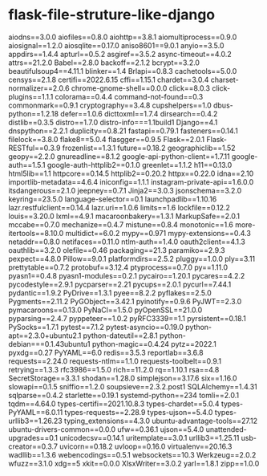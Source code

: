 # flask-file-struture-like-django

aiodns==3.0.0
aiofiles==0.8.0
aiohttp==3.8.1
aiomultiprocess==0.9.0
aiosignal==1.2.0
aiosqlite==0.17.0
aniso8601==9.0.1
anyio==3.5.0
appdirs==1.4.4
apturl==0.5.2
asgiref==3.5.2
async-timeout==4.0.2
attrs==21.2.0
Babel==2.8.0
backoff==2.1.2
bcrypt==3.2.0
beautifulsoup4==4.11.1
blinker==1.4
Brlapi==0.8.3
cachetools==5.0.0
censys==2.1.8
certifi==2022.6.15
cffi==1.15.1
chardet==3.0.4
charset-normalizer==2.0.6
chrome-gnome-shell==0.0.0
click==8.0.3
click-plugins==1.1.1
colorama==0.4.4
command-not-found==0.3
commonmark==0.9.1
cryptography==3.4.8
cupshelpers==1.0
dbus-python==1.2.18
defer==1.0.6
dicttoxml==1.7.4
dirsearch==0.4.2
distlib==0.3.5
distro==1.7.0
distro-info===1.1build1
Django==4.1
dnspython==2.2.1
duplicity==0.8.21
fastapi==0.79.1
fasteners==0.14.1
filelock==3.8.0
flake8==5.0.4
flasgger==0.9.5
Flask==2.0.1
Flask-RESTful==0.3.9
frozenlist==1.3.1
future==0.18.2
geographiclib==1.52
geopy==2.2.0
gnureadline==8.1.2
google-api-python-client==1.7.11
google-auth==1.5.1
google-auth-httplib2==0.1.0
greenlet==1.1.2
h11==0.13.0
html5lib==1.1
httpcore==0.14.5
httplib2==0.20.2
httpx==0.22.0
idna==2.10
importlib-metadata==4.6.4
iniconfig==1.1.1
instagram-private-api==1.6.0.0
itsdangerous==2.1.0
jeepney==0.7.1
Jinja2==3.0.3
jsonschema==3.2.0
keyring==23.5.0
language-selector==0.1
launchpadlib==1.10.16
lazr.restfulclient==0.14.4
lazr.uri==1.0.6
limits==1.6
lockfile==0.12.2
louis==3.20.0
lxml==4.9.1
macaroonbakery==1.3.1
MarkupSafe==2.0.1
mccabe==0.7.0
mechanize==0.4.7
mistune==0.8.4
monotonic==1.6
more-itertools==8.10.0
multidict==6.0.2
mypy==0.971
mypy-extensions==0.4.3
netaddr==0.8.0
netifaces==0.11.0
ntlm-auth==1.4.0
oauth2client==4.1.3
oauthlib==3.2.0
olefile==0.46
packaging==21.3
paramiko==2.9.3
pexpect==4.8.0
Pillow==9.0.1
platformdirs==2.5.2
pluggy==1.0.0
ply==3.11
prettytable==0.7.2
protobuf==3.12.4
ptyprocess==0.7.0
py==1.11.0
pyasn1==0.4.8
pyasn1-modules==0.2.1
pycairo==1.20.1
pycares==4.2.2
pycodestyle==2.9.1
pycparser==2.21
pycups==2.0.1
pycurl==7.44.1
pydantic==1.9.2
PyDrive==1.3.1
pyee==8.2.2
pyflakes==2.5.0
Pygments==2.11.2
PyGObject==3.42.1
pyinotify==0.9.6
PyJWT==2.3.0
pymacaroons==0.13.0
PyNaCl==1.5.0
pyOpenSSL==21.0.0
pyparsing==2.4.7
pyppeteer==1.0.2
pyRFC3339==1.1
pyrsistent==0.18.1
PySocks==1.7.1
pytest==7.1.2
pytest-asyncio==0.19.0
python-apt==2.3.0+ubuntu2.1
python-dateutil==2.8.1
python-debian===0.1.43ubuntu1
python-magic==0.4.24
pytz==2022.1
pyxdg==0.27
PyYAML==6.0
redis==3.5.3
reportlab==3.6.8
requests==2.24.0
requests-ntlm==1.1.0
requests-toolbelt==0.9.1
retrying==1.3.3
rfc3986==1.5.0
rich==11.2.0
rq==1.10.1
rsa==4.8
SecretStorage==3.3.1
shodan==1.28.0
simplejson==3.17.6
six==1.16.0
slowapi==0.1.5
sniffio==1.2.0
soupsieve==2.3.2.post1
SQLAlchemy==1.4.31
sqlparse==0.4.2
starlette==0.19.1
systemd-python==234
tomli==2.0.1
tqdm==4.64.0
types-certifi==2021.10.8.3
types-chardet==5.0.4
types-PyYAML==6.0.11
types-requests==2.28.9
types-ujson==5.4.0
types-urllib3==1.26.23
typing_extensions==4.3.0
ubuntu-advantage-tools==27.12
ubuntu-drivers-common==0.0.0
ufw==0.36.1
ujson==5.4.0
unattended-upgrades==0.1
unicodecsv==0.14.1
uritemplate==3.0.1
urllib3==1.25.11
usb-creator==0.3.7
uvicorn==0.18.2
uvloop==0.16.0
virtualenv==20.16.3
wadllib==1.3.6
webencodings==0.5.1
websockets==10.3
Werkzeug==2.0.2
wfuzz==3.1.0
xdg==5
xkit==0.0.0
XlsxWriter==3.0.2
yarl==1.8.1
zipp==1.0.0
